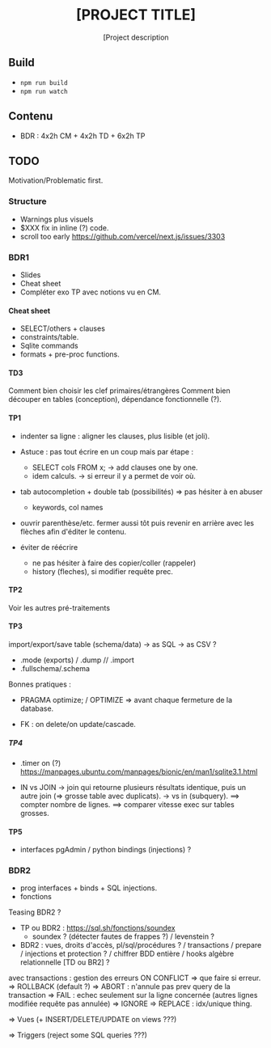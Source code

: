 <div align="center">
  <h1>[PROJECT TITLE]</h1>

  <p>[Project description</p>
</div>

## Build

- `npm run build`
- `npm run watch`

## Contenu

- BDR : 4x2h CM + 4x2h TD + 6x2h TP

## TODO

Motivation/Problematic first.

### Structure

- Warnings plus visuels
- $XXX fix in inline (?) code.
- scroll too early https://github.com/vercel/next.js/issues/3303

### BDR1

+ Slides
+ Cheat sheet
+ Compléter exo TP avec notions vu en CM.

#### Cheat sheet

- SELECT/others + clauses
- constraints/table.
- Sqlite commands
- formats + pre-proc functions.

#### TD3

Comment bien choisir les clef primaires/étrangères
Comment bien découper en tables (conception), dépendance fonctionnelle (?).

#### TP1

- indenter sa ligne : aligner les clauses, plus lisible (et joli).

- Astuce : pas tout écrire en un coup mais par étape :
  - SELECT cols FROM x; -> add clauses one by one.
  - idem calculs.
  -> si erreur il y a permet de voir où.

- tab autocompletion + double tab (possibilités) => pas hésiter à en abuser
  - keywords, col names

- ouvrir parenthèse/etc. fermer aussi tôt puis revenir en arrière avec les flèches afin d'éditer le contenu.

- éviter de réécrire
  - ne pas hésiter à faire des copier/coller (rappeler)
  - history (fleches), si modifier requête prec.


#### TP2

Voir les autres pré-traitements

#### TP3

import/export/save table (schema/data)
  -> as SQL
  -> as CSV
  ?
+ .mode (exports) / .dump  // .import
+ .fullschema/.schema

Bonnes pratiques :

- PRAGMA optimize;  / OPTIMIZE => avant chaque fermeture de la database.

- FK : on delete/on update/cascade.

##### TP4

+ .timer on (?)
  https://manpages.ubuntu.com/manpages/bionic/en/man1/sqlite3.1.html

- IN vs JOIN
  -> join qui retourne plusieurs résultats identique, puis un autre join (=> grosse table avec duplicats).
  -> vs in (subquery).
  ==> compter nombre de lignes.
  ==> comparer vitesse exec sur tables grosses.

#### TP5

- interfaces pgAdmin / python bindings (injections) ?

### BDR2

- prog interfaces + binds + SQL injections.
- fonctions

Teasing BDR2 ?

- TP ou BDR2 : https://sql.sh/fonctions/soundex
  - soundex ? (détecter fautes de frappes ?) / levenstein ?
- BDR2 : vues, droits d'accès, pl/sql/procédures ? / transactions / prepare / injections et protection ? / chiffrer BDD entière / hooks
  algèbre relationnelle [TD ou BR2] ?

avec transactions : gestion des erreurs
    ON CONFLICT 
      => que faire si erreur.
        => ROLLBACK (default ?)
        => ABORT : n'annule pas prev query de la transaction
        => FAIL : echec seulement sur la ligne concernée (autres lignes modifiée requête pas annulée)
        => IGNORE
        => REPLACE : idx/unique thing.

=> Vues (+ INSERT/DELETE/UPDATE on views ???)

=> Triggers (reject some SQL queries ???)
